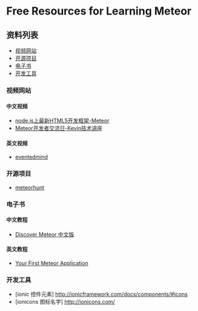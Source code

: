 # Free Resources for Learning Meteor

## 资料列表
* [视频网站](#视频网站)
* [开源项目](#开源项目)
* [电子书](#电子书)
* [开发工具](#开发工具)

### 视频网站

#### 中文视频
* [node.js上最新HTML5开发框架-Meteor](https://www.codeschool.com/)
* [Meteor开发者交流日-Kevin技术讲座](http://www.maiziedu.com/lesson/3446/)

#### 英文视频
* [eventedmind](https://www.eventedmind.com) 

### 开源项目
* [meteorhunt](http://meteorhunt.meteor.com)

### 电子书

#### 中文教程
* [Discover Meteor 中文版](http://zh.discovermeteor.com)

#### 英文教程
* [Your First Meteor Application](http://meteortips.com)


### 开发工具
* [ionic 控件元素] http://ionicframework.com/docs/components/#icons
* [ionicons 图标名字] http://ionicons.com/

